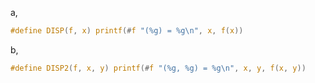 a,

```c
#define DISP(f, x) printf(#f "(%g) = %g\n", x, f(x))
```

b,

```c
#define DISP2(f, x, y) printf(#f "(%g, %g) = %g\n", x, y, f(x, y))
```

